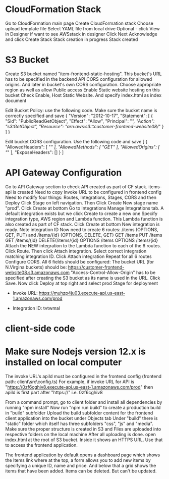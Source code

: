 # CloudFormation Stack

Go to CloudFormation main page
Create CloudFormation stack
Choose upload template file
Select YAML file from local drive
Optional - click View in Designer if want to see AWSstack in designer
Click Next
Acknowledge and click Create Stack
Stack creation in progress
Stack created

# S3 Bucket

Create S3 bucket named "item-frontend-static-hosting". This bucket's URL has to be specified in the backend API CORS configuration for allowed origins. And later in bucket's own CORS configuration. Choose appropriate region as well as allow Public access
Enable Static website hosting on this bucket
Check Enable, Host Static Website. And specify index.html as index document

Edit Bucket Policy: use the following code. Make sure the bucket name is correctly specified and save
{
"Version": "2012-10-17",
"Statement": [
{
"Sid": "PublicReadGetObject",
"Effect": "Allow",
"Principal": "*",
"Action": "s3:GetObject",
"Resource": "arn:aws:s3:::customer-frontend-website08/*"
}
]
}

Edit bucket CORS configuration. Use the following code and save
[
{
"AllowedHeaders": [
"*"
],
"AllowedMethods": [
"GET"
],
"AllowedOrigins": [
"*"
],
"ExposeHeaders": []
}
]

# API Gateway Configuration

Go to API Gateway section to check API created as part of CF stack. items-api is created
Need to copy Invoke URL to be configured in frontend config
Need to modify four things: Routes, Integrations, Stages, CORS and then Deploy
Click Stage on left navigation. Then Click Create
New stage name "prod". Click Create at bottom
Go to Integrations
Manage Integrations tab. A default integration exists but we click Create to create a new one
Specify integration type, AWS region and Lambda function. This Lambda function is also created as part of CF stack. Click Create at bottom
New integration is ready. Note integration ID
Now need to create 6 routes: /items (OPTIONS, GET, PUT) and /items/{id} (OPTIONS, DELETE, GET)
GET /items
PUT /items
GET /items/{id}
DELETE(/items/{id}
OPTIONS /items
OPTIONS /items/{id}
Attach the NEW integration to the Lambda function to each of the 6 routes. Click Route. Then click Attach integration.
Select correct integration matching integration ID. Click Attach integration
Repeat for all 6 routes
Configure CORS. All 6 fields should be configured:
The bucket URL (for N.Virgina buckets) should be: https://customer-frontend-website08.s3.amazonaws.com
"Access-Control-Allow-Origin" has to be specified after creating the S3 bucket as its name is used in the URL. Click Save.
Now click Deploy at top right and select prod Stage for deployment

- Invoke URL: https://muhzp4ju03.execute-api.us-east-1.amazonaws.com/prod

- Integration ID: tvtwmal

# client-side code

# Make sure Nodejs version 12.x is installed on local computer

The invoke URL's apiId must be configured in the frontend config (frontend path: client\src\config.ts)
For example, if invoke URL for API is "https://0zf6cghiv8.execute-api.us-east-1.amazonaws.com/prod" then apiId is first part after "https://" i.e. 0zf6cghiv8

From a command prompt, go to client folder and install all dependencies by running "npm install"
Now run "npm run build" to create a production build in "build" subfolder
Upload the build subfolder content for the frontend client application into the bucket under Objects tab
Under "build" there is "static" folder which itself has three subfolders "css", "js" and "media". Make sure the proper structure is created in S3 and Files are uploaded into respective folders on the local machine
After all uploading is done. open index.html at the root of S3 bucket. Inside it shows an HTTPS URL. Use that to access the frontend application.

The frontend application by default opens a dashboard page which shows the Items link where at the top, a form allows you to add new items by specifying a unique ID, name and price. And below that a grid shows the items that have been added. Items can be deleted. But can't be updated.
